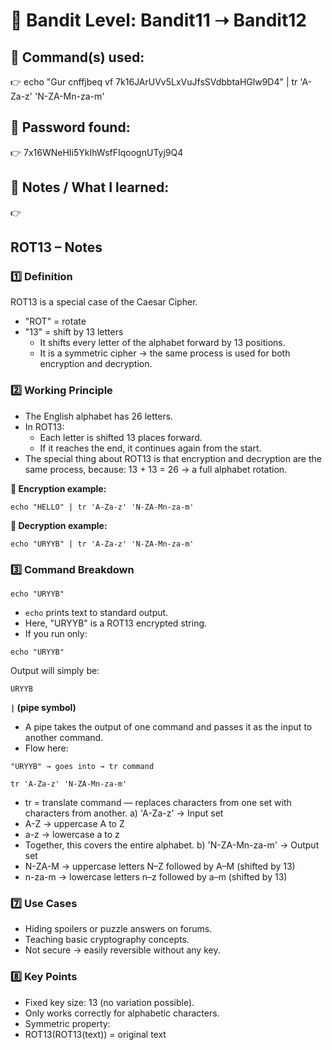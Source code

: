 # 🔐 Bandit Level: Bandit11 ➝ Bandit12
## 📂 Command(s) used:
👉 echo "Gur cnffjbeq vf 7k16JArUVv5LxVuJfsSVdbbtaHGlw9D4" | tr 'A-Za-z' 'N-ZA-Mn-za-m'

## 📄 Password found:
👉 7x16WNeHIi5YkIhWsfFIqoognUTyj9Q4

## 🧠 Notes / What I learned:
👉 
## ROT13 – Notes

### 1️⃣ Definition

ROT13 is a special case of the Caesar Cipher.
- "ROT" = rotate
- "13" = shift by 13 letters
  - It shifts every letter of the alphabet forward by 13 positions.
  - It is a symmetric cipher → the same process is used for both encryption and decryption.
### 2️⃣ Working Principle
- The English alphabet has 26 letters.
- In ROT13:
  - Each letter is shifted 13 places forward.
  - If it reaches the end, it continues again from the start.
- The special thing about ROT13 is that encryption and decryption are the same process, because:
13 + 13 = 26 → a full alphabet rotation.
  
**📌 Encryption example:**
```
echo "HELLO" | tr 'A-Za-z' 'N-ZA-Mn-za-m'
```
**📌 Decryption example:**
```
echo "URYYB" | tr 'A-Za-z' 'N-ZA-Mn-za-m'
```
### 3️⃣ Command Breakdown
```
echo "URYYB"
```
- `echo` prints text to standard output.
- Here, "URYYB" is a ROT13 encrypted string.
- If you run only:
```
echo "URYYB"
```
Output will simply be:
```
URYYB
```
**`|` (pipe symbol)**
- A pipe takes the output of one command and passes it as the input to another command.
- Flow here:
```
"URYYB" → goes into → tr command
```
`tr 'A-Za-z' 'N-ZA-Mn-za-m'`
- tr = translate command — replaces characters from one set with characters from another.
a) 'A-Za-z' → Input set
- A-Z → uppercase A to Z
- a-z → lowercase a to z
- Together, this covers the entire alphabet.
b) 'N-ZA-Mn-za-m' → Output set
- N-ZA-M → uppercase letters N–Z followed by A–M (shifted by 13)
- n-za-m → lowercase letters n–z followed by a–m (shifted by 13)
### 7️⃣ Use Cases
- Hiding spoilers or puzzle answers on forums.
- Teaching basic cryptography concepts.
- Not secure → easily reversible without any key.
### 8️⃣ Key Points
- Fixed key size: 13 (no variation possible).
- Only works correctly for alphabetic characters.
- Symmetric property:
- ROT13(ROT13(text)) = original text

